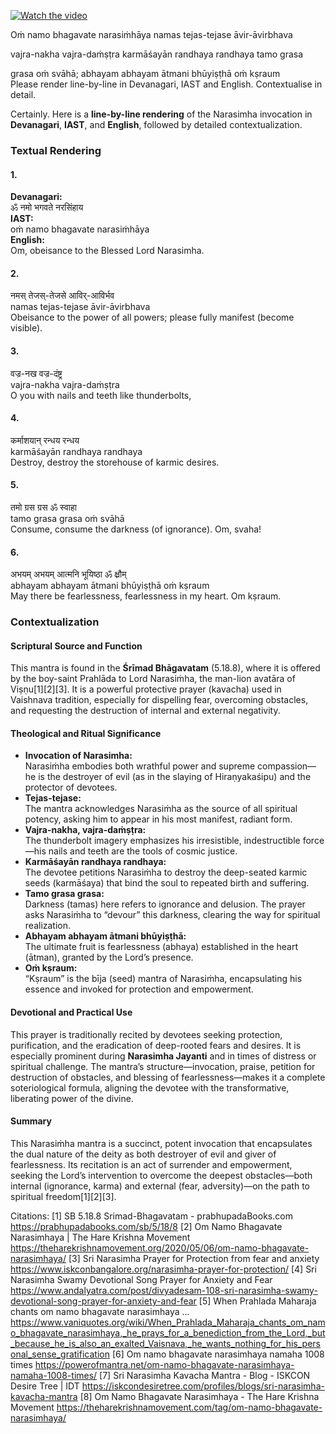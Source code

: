 [![Watch the video](https://img.youtube.com/vi/mY1CWAo8GOo/hqdefault.jpg)](https://youtu.be/mY1CWAo8GOo?si=3YP-5konmOOG9yEG)


Oṁ namo bhagavate narasiṁhāya namas tejas-tejase āvir-āvirbhava

vajra-nakha vajra-daṁṣṭra karmāśayān randhaya randhaya tamo grasa

grasa oṁ svāhā; abhayam abhayam ātmani bhūyiṣṭhā oṁ kṣraum   
Please render line-by-line in Devanagari, IAST and English. Contextualise in detail.

Certainly. Here is a **line-by-line rendering** of the Narasimha invocation in **Devanagari**, **IAST**, and **English**, followed by detailed contextualization.

### Textual Rendering

#### 1.  
**Devanagari:**  
ॐ नमो भगवते नरसिंहाय  
**IAST:**  
oṁ namo bhagavate narasiṁhāya  
**English:**  
Om, obeisance to the Blessed Lord Narasimha.

#### 2.  
नमस् तेजस्-तेजसे आविर्-आविर्भव  
namas tejas-tejase āvir-āvirbhava  
Obeisance to the power of all powers; please fully manifest (become visible).

#### 3.  
वज्र-नख वज्र-दंष्ट्र  
vajra-nakha vajra-daṁṣṭra  
O you with nails and teeth like thunderbolts,

#### 4.  
कर्माशयान् रन्धय रन्धय  
karmāśayān randhaya randhaya  
Destroy, destroy the storehouse of karmic desires.

#### 5.  
तमो ग्रस ग्रस ॐ स्वाहा  
tamo grasa grasa oṁ svāhā  
Consume, consume the darkness (of ignorance). Om, svaha!

#### 6.  
अभयम् अभयम् आत्मनि भूयिष्ठा ॐ क्ष्रौम्  
abhayam abhayam ātmani bhūyiṣṭhā oṁ kṣraum  
May there be fearlessness, fearlessness in my heart. Om kṣraum.

### Contextualization

#### Scriptural Source and Function

This mantra is found in the **Śrīmad Bhāgavatam** (5.18.8), where it is offered by the boy-saint Prahlāda to Lord Narasiṁha, the man-lion avatāra of Viṣṇu[1][2][3]. It is a powerful protective prayer (kavacha) used in Vaishnava tradition, especially for dispelling fear, overcoming obstacles, and requesting the destruction of internal and external negativity.

#### Theological and Ritual Significance

- **Invocation of Narasimha:**  
  Narasiṁha embodies both wrathful power and supreme compassion—he is the destroyer of evil (as in the slaying of Hiraṇyakaśipu) and the protector of devotees.
- **Tejas-tejase:**  
  The mantra acknowledges Narasiṁha as the source of all spiritual potency, asking him to appear in his most manifest, radiant form.
- **Vajra-nakha, vajra-daṁṣṭra:**  
  The thunderbolt imagery emphasizes his irresistible, indestructible force—his nails and teeth are the tools of cosmic justice.
- **Karmāśayān randhaya randhaya:**  
  The devotee petitions Narasiṁha to destroy the deep-seated karmic seeds (karmāśaya) that bind the soul to repeated birth and suffering.
- **Tamo grasa grasa:**  
  Darkness (tamas) here refers to ignorance and delusion. The prayer asks Narasiṁha to “devour” this darkness, clearing the way for spiritual realization.
- **Abhayam abhayam ātmani bhūyiṣṭhā:**  
  The ultimate fruit is fearlessness (abhaya) established in the heart (ātman), granted by the Lord’s presence.
- **Oṁ kṣraum:**  
  “Kṣraum” is the bīja (seed) mantra of Narasiṁha, encapsulating his essence and invoked for protection and empowerment.

#### Devotional and Practical Use

This prayer is traditionally recited by devotees seeking protection, purification, and the eradication of deep-rooted fears and desires. It is especially prominent during **Narasimha Jayanti** and in times of distress or spiritual challenge. The mantra’s structure—invocation, praise, petition for destruction of obstacles, and blessing of fearlessness—makes it a complete soteriological formula, aligning the devotee with the transformative, liberating power of the divine.

#### Summary

This Narasiṁha mantra is a succinct, potent invocation that encapsulates the dual nature of the deity as both destroyer of evil and giver of fearlessness. Its recitation is an act of surrender and empowerment, seeking the Lord’s intervention to overcome the deepest obstacles—both internal (ignorance, karma) and external (fear, adversity)—on the path to spiritual freedom[1][2][3].

Citations:
[1] SB 5.18.8 Srimad-Bhagavatam - prabhupadaBooks.com https://prabhupadabooks.com/sb/5/18/8
[2] Om Namo Bhagavate Narasimhaya | The Hare Krishna Movement https://theharekrishnamovement.org/2020/05/06/om-namo-bhagavate-narasimhaya/
[3] Sri Narasimha Prayer for Protection from fear and anxiety https://www.iskconbangalore.org/narasimha-prayer-for-protection/
[4] Sri Narasimha Swamy Devotional Song Prayer for Anxiety and Fear https://www.andalyatra.com/post/divyadesam-108-sri-narasimha-swamy-devotional-song-prayer-for-anxiety-and-fear
[5] When Prahlada Maharaja chants om namo bhagavate narasimhaya ... https://www.vaniquotes.org/wiki/When_Prahlada_Maharaja_chants_om_namo_bhagavate_narasimhaya,_he_prays_for_a_benediction_from_the_Lord,_but_because_he_is_also_an_exalted_Vaisnava,_he_wants_nothing_for_his_personal_sense_gratification
[6] Om namo bhagavate narasimhaya namaha 1008 times https://powerofmantra.net/om-namo-bhagavate-narasimhaya-namaha-1008-times/
[7] Sri Narasimha Kavacha Mantra - Blog - ISKCON Desire Tree | IDT https://iskcondesiretree.com/profiles/blogs/sri-narasimha-kavacha-mantra
[8] Om Namo Bhagavate Narasimhaya - The Hare Krishna Movement https://theharekrishnamovement.com/tag/om-namo-bhagavate-narasimhaya/


